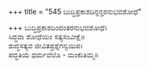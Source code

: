 +++
title = "545 ಬುದ್ಧಿಪ್ರಕಾಶದಿನ್ದನ್ತರನುಭವಶೋಧೆ"

+++
ಬುದ್ಧಿಪ್ರಕಾಶದಿಂದಂತರನುಭವಶೋಧೆ।  
ಸಿದ್ಧವಾ ಶೋಧೆಯಿಂ ಸತ್ಯಸಂವೀಕ್ಷೆ॥  
ಶುದ್ಧಸತ್ಯವ ಜೀವಿತಪ್ರಶ್ನೆಗನ್ವಯಿಪ।  
ಪದ್ಧತಿಯೆ ಧರ್ಮವೆಲೊ - ಮಂಕುತಿಮ್ಮ॥  
